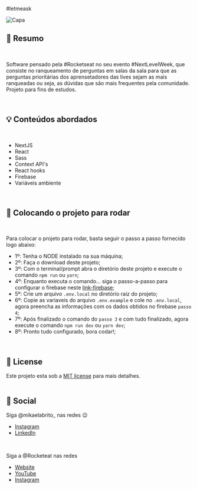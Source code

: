 #letmeask

![Capa](https://user-images.githubusercontent.com/57332512/129649459-4d4a5020-b33b-43ed-8fbe-09c6e90390be.png)

## :bookmark: Resumo
<br />

Software pensado pela #Rocketseat no seu evento #NextLevelWeek, que consiste no ranqueamento de perguntas em salas da sala para que as perguntas prioritárias dos aprensetadores das lives sejam as mais ranqueadas ou seja, as dúvidas que são mais frequentes pela comunidade. Projeto para fins de estudos.

<br />

## :bulb: Conteúdos abordados
<br />

- NextJS
- React
- Sass
- Context API's
- React hooks
- Firebase
- Variáveis ambiente

<br />

## :wrench: Colocando o projeto para rodar
<br />

Para colocar o projeto para rodar, basta seguir o passo a passo fornecido logo abaixo:

- 1º: Tenha o NODE instalado na sua máquina;
- 2º: Faça o download deste projeto;
- 3º: Com o terminal/prompt abra o diretório deste projeto e execute o comando `npm run` ou `yarn`;
- 4º: Enquanto executa o comando... siga o passo-a-passo para configurar o firebase neste [link-firebase](https://github.com/EddyPBR/letmeask/tree/main/.github/firebase);
- 5º: Crie um arquivo `.env.local` no diretório raiz do projeto;
- 6º: Copie as variaveis do arquivo `.env.example` e cole no `.env.local`, agora preencha as informações com os dados obtidos no firebase `passo 4`;
- 7º: Após finalizado o comando do `passo 3` e com tudo finalizado, agora execute o comando `npm run dev` ou `yarn dev`;
- 8º: Pronto tudo configurado, bora codar!;

<br />

## :memo: License

Este projeto esta sob a [MIT license](LICENSE) para mais detalhes.
<br />
<br />

## :wave: Social

Siga @mikaelabrito_ nas redes :wink:
<br />

- [Instagram](https://www.instagram.com/mikaelabrito_/)
- [LinkedIn](https://www.linkedin.com/in/mikaela-brito/)

<br />

Siga a @Rocketeat nas redes
<br />

- [Website](https://rocketseat.com.br/)
- [YouTube](https://www.youtube.com/channel/UCSfwM5u0Kce6Cce8_S72olg)
- [Instagram](https://www.instagram.com/rocketseat_oficial/?hl=pt-br)

